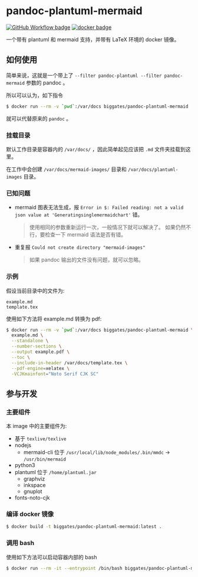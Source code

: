 # pandoc-plantuml-mermaid

[![GitHub Workflow badge](https://img.shields.io/github/workflow/status/biggates/pandoc-plantuml-mermaid/ci?label=GitHub%20building&logo=github)](https://github.com/biggates/pandoc-plantuml-mermaid) [![docker badge](https://img.shields.io/docker/pulls/biggates/pandoc-plantuml-mermaid?logo=docker)](https://hub.docker.com/r/biggates/pandoc-plantuml-mermaid)

一个带有 plantuml 和 mermaid 支持，并带有 LaTeX 环境的 docker 镜像。

## 如何使用

简单来说，这就是一个带上了 `--filter pandoc-plantuml --filter pandoc-mermaid` 参数的 pandoc 。

所以可以认为，如下指令

```bash
$ docker run --rm -v `pwd`:/var/docs biggates/pandoc-plantuml-mermaid
```

就可以代替原来的 `pandoc` 。

### 挂载目录

默认工作目录是容器内的 `/var/docs/` ，因此简单起见应该把 `.md` 文件夹挂载到这里。

在工作中会创建 `/var/docs/mermaid-images/` 目录和 `/var/docs/plantuml-images` 目录。

### 已知问题

* mermaid 图表无法生成，报 `Error in $: Failed reading: not a valid json value at 'Generatingsinglemermaidchart'` 错。

  > 使用相同的参数重新运行一次，一般情况下就可以解决了。
  > 如果仍然不行，要检查一下 mermaid 语法是否有错。

* 重复报 `Could not create directory "mermaid-images"`

  > 如果 pandoc 输出的文件没有问题，就可以忽略。

### 示例

假设当前目录中的文件为:

```
example.md
template.tex
```

使用如下方法将 example.md 转换为 pdf:

```bash
$ docker run --rm -v `pwd`:/var/docs biggates/pandoc-plantuml-mermaid \
  example.md \
  --standalone \
  --number-sections \
  --output example.pdf \
  --toc \
  --include-in-header /var/docs/template.tex \
  --pdf-engine=xelatex \
  -VCJKmainfont="Noto Serif CJK SC"
```

## 参与开发

### 主要组件

本 image 中的主要组件为:

* 基于 `texlive/texlive`
* nodejs
  * mermaid-cli 位于 `/usr/local/lib/node_modules/.bin/mmdc` -> `/usr/bin/mermaid`
* python3
* plantuml 位于 `/home/plantuml.jar`
  * graphviz
  * inkspace
  * gnuplot
* fonts-noto-cjk

### 编译 docker 镜像

```bash
$ docker build -t biggates/pandoc-plantuml-mermaid:latest .
```

### 调用 bash

使用如下方法可以启动容器内部的 bash

```bash
$ docker run --rm -it --entrypoint /bin/bash biggates/pandoc-plantuml-mermaid:latest
```
